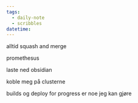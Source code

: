 ```yaml
---
tags:
  - daily-note
  - scribbles
datetime:
---
```

alltid squash and merge

 promethesus

laste ned obsidian

koble meg på clusterne

builds og deploy for progress er noe jeg kan gjøre